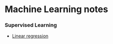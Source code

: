 # Machine Learning notes

### Supervised Learning
  - [Linear regression](/linear_regression/README.md)
